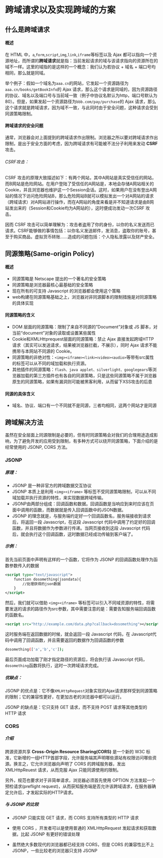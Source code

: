 # 跨域请求以及实现跨域的方案

## 什么是跨域请求

#### 概述

   在 HTML 中，`a`,`form`,`script`,`img`,`link`,`iframe`等标签以及 Ajax 都可以指向一个资源地址，而所谓的**跨域请求**就是指：当前发起请求的域与该请求指向的资源所在的域不一样。这里的域指的是这样的一个概念：我们认为若协议 + 域名 + 端口号均相同，那么就是同域。

   举个例子：假如一个域名为`aaa.cn`的网站，它发起一个资源路径为`aaa.cn/books/getBookInfo`的 Ajax 请求，那么这个请求是同域的，因为资源路径的协议、域名以及端口号与当前域一致（例子中协议名默认为http，端口号默认为80）。但是，如果发起一个资源路径为`bbb.com/pay/purchase`的 Ajax 请求，那么这个请求就是跨域请求，因为域不一致，与此同时由于安全问题，这种请求会受到同源策略限制。

#### 跨域请求的安全问题

   通常，浏览器会对上面提到的跨域请求作出限制。浏览器之所以要对跨域请求作出限制，是出于安全方面的考虑，因为跨域请求有可能被不法分子利用来发动 **CSRF**攻击。

###### CSRF攻击：

   CSRF 攻击的原理大致描述如下：有两个网站，其中A网站是真实受信任的网站，而B网站是危险网站。在用户登陆了受信任的A网站是，本地会存储A网站相关的Cookie，并且浏览器也维护这一个Session会话。这时，如果用户在没有登出A网站的情况下访问危险网站B，那么危险网站B就可以模拟发出一个对A网站的请求（跨域请求）对A网站进行操作，而在A网站的角度来看是并不知道请求是由B网站发出来的（Session和Cookie均为A网站的），这时便成功发动一次CSRF 攻击。

   因而 CSRF 攻击可以简单理解为：攻击者盗用了你的身份，以你的名义发送而已请求。CSRF能够做的事情包括：以你名义发送邮件，发消息，盗取你的账号，甚至于购买商品，虚拟货币转账......造成的问题包括：个人隐私泄露以及财产安全。

## 同源策略(Same-origin Policy)

#### 概述

- 同源策略是 Netscape 提出的一个著名的安全策略
- 同源策略是浏览器最核心最基础的安全策略
- 现在所有的可支持 Javascript 的浏览器都会使用这个策略
- web构建在同源策略基础之上，浏览器对非同源脚本的限制措施是对同源策略的具体实现

#### 同源策略的含义

- DOM 层面的同源策略：限制了来自不同源的”Document”对象或 JS 脚本，对当前“document”对象的读取或设置某些属性
- Cookie和XMLHttprequest层面的同源策略：禁止 Ajax 直接发起跨域HTTP请求（其实可以发送请求，结果被浏览器拦截，不展示），同时 Ajax 请求不能携带与本网站不同源的 Cookie。
- 同源策略的非绝对性：`<img><iframe><link><video><audio>`等带有src属性的标签可以从不同的域加载和执行资源。
- 其他插件的同源策略：`flash、java applet、silverlight、googlegears`等浏览器加载的第三方插件也有各自的同源策略，只是这些同源策略不属于浏览器原生的同源策略，如果有漏洞则可能被黑客利用，从而留下XSS攻击的后患

#### 同源的具体含义

- 域名、协议、端口有一个不同就不是同源，三者均相同，这两个网站才是同源

## 跨域解决方法

虽然在安全层面上同源限制是必要的，但有时同源策略会对我们的合理用途造成影响，为了避免开发的应用受到限制，有多种方式可以绕开同源策略，下面介绍的是经常使用的 JSONP, CORS 方法。

### JSONP

##### 原理：

- JSONP 是一种非官方的跨域数据交互协议
- JSONP 本质上是利用 `<img><iframe>` 等标签不受同源策略限制，可以从不同域加载并执行资源的特性，来实现数据跨域传输。
- JSONP由两部分组成：回调函数和数据。回调函数是当响应到来时应该在页面中调用的函数，而数据就是传入回调函数中的JSON数据。
- JSONP 的理念就是，与服务端约定好一个回调函数名，服务端接收到请求后，将返回一段 Javascript，在这段  Javascript 代码中调用了约定好的回调函数，并且将数据作为参数进行传递。当网页接收到这段 Javascript 代码后，就会执行这个回调函数，这时数据已经成功传输到客户端了。

##### 示例：

首先当前页面中声明有这样的一个函数，它将作为 JSONP 的回调函数处理作为函数参数传入的数据

```xml
<script type="text/javascript">
    function dosomething(jsondata){
        //处理获得的json数据
    }
</script>
```

然后，我们就可以借助 `<img><iframe>` 等标签可以引入不同域资源的特性，将需要发送的请求的路径作为src参数，其中需要注意的是：需要告知服务端回调函数的函数名。

```xml
<script src="http://example.com/data.php?callback=dosomething"></script>
```

这时服务端在返回数据的时候，就会返回一段 Javascript 代码，在 Javascript代码中调用了回调函数，并且需要返回的数据作为回调函数的参数

```bash
dosomething(['a','b','c']);
```

最后页面成功加载了刚才指定路径的资源后，将会执行该 Javascript 代码，`dosomething`函数将执行，这时一次跨域请求完成。

##### 优缺点：

JSONP 的优点是：它不像`XMLHttpRequest`对象实现的Ajax请求那样受到同源策略的限制；它的兼容性更好，在更加古老的浏览器中都可以运行。

JSONP 的缺点是：它只支持 GET 请求，而不支持 POST 请求等其他类型的 HTTP 请求

### CORS

##### 介绍

   跨源资源共享 **Cross-Origin Resource Sharing(CORS)** 是一个新的 W3C 标准，它新增的一组HTTP首部字段，允许服务端其声明哪些源站有权限访问哪些资源。换言之，它允许浏览器向声明了 CORS 的跨域服务器，发出 XMLHttpReuest 请求，从而克服 Ajax 只能同源使用的限制。

   另外，规范也要求对于非简单请求，浏览器必须首先使用 OPTION 方法发起一个预检请求(preflight request)，从而获知服务端是否允许该跨域请求，在服务器确定允许后，才发起实际的HTTP请求。

##### 与 JSONP 的比较

- JSONP 只能实现 GET 请求，而 CORS 支持所有类型的 HTTP 请求

- 使用 CORS ，开发者可以是使用普通的 XMLHttpRequest 发起请求和获取数据，比起 JSONP 有更好的错误处理

- 虽然绝大多数现代的浏览器都已经支持 CORS，但是 CORS 的兼容性比不上 JSONP，一些比较老的浏览器只支持 JSONP

  
